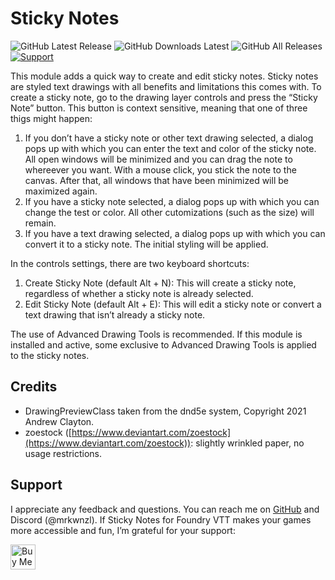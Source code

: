 # Sticky Notes

![GitHub Latest Release](https://img.shields.io/github/release/mrkwnzl/stickynotes-foundryvtt?style=flat-square)
![GitHub Downloads Latest](https://img.shields.io/github/downloads/mrkwnzl/stickynotes-foundryvtt/latest/total?style=flat-square)
![GitHub All Releases](https://img.shields.io/github/downloads/mrkwnzl/stickynotes-foundryvtt/total?style=flat-square)
<a href="https://www.buymeacoffee.com/mrkwnzl" target="_blank">![Support](https://img.shields.io/badge/support-Buy%20Me%20a%20Coffee-blue?style=flat-square)</a>

This module adds a quick way to create and edit sticky notes. Sticky notes are styled text drawings with all benefits and limitations this comes with. To create a sticky note, go to the drawing layer controls and press the “Sticky Note” button. This button is context sensitive, meaning that one of three thigs might happen:

1. If you don’t have a sticky note or other text drawing selected, a dialog pops up with which you can enter the text and color of the sticky note. All open windows will be minimized and you can drag the note to whereever you want. With a mouse click, you stick the note to the canvas. After that, all windows that have been minimized will be maximized again.
2. If you have a sticky note selected, a dialog pops up with which you can change the test or color. All other cutomizations (such as the size) will remain.
3. If you have a text drawing selected, a dialog pops up with which you can convert it to a sticky note. The initial styling will be applied.

In the controls settings, there are two keyboard shortcuts:

1. Create Sticky Note (default Alt + N): This will create a sticky note, regardless of whether a sticky note is already selected.
2. Edit Sticky Note (default Alt + E): This will edit a sticky note or convert a text drawing that isn’t already a sticky note.

The use of Advanced Drawing Tools is recommended. If this module is installed and active, some exclusive to Advanced Drawing Tools is applied to the sticky notes.

## Credits

- DrawingPreviewClass taken from the dnd5e system, Copyright 2021 Andrew Clayton.
- zoestock ([https://www.deviantart.com/zoestock](https://www.deviantart.com/zoestock)): slightly wrinkled paper, no usage restrictions.

## Support

I appreciate any feedback and questions. You can reach me on [GitHub](https://github.com/mrkwnzl/stickynotes-foundryvtt) and Discord (@mrkwnzl). If Sticky Notes for Foundry VTT makes your games more accessible and fun, I’m grateful for your support:

<a href="https://www.buymeacoffee.com/mrkwnzl" target="_blank"><img src="https://cdn.buymeacoffee.com/buttons/v2/default-blue.png" alt="Buy Me A Coffee" height="40"></a>
